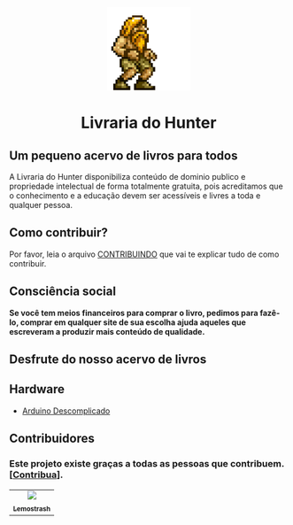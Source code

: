 <p align="center">
  <a href="https://github.com/arthurspk/guiadecybersecurity">
    <img src="./img/prisioner.gif" alt="Guia de Cyber Security" width="150" height="150">
  </a>
  <h1 align="center">Livraria do Hunter</h1>
</p>

##  Um pequeno acervo de livros para todos

A Livraria do Hunter disponibiliza conteúdo de dominio publico e propriedade intelectual de forma totalmente gratuita, pois acreditamos que o conhecimento e a educação devem ser acessíveis e livres a toda e qualquer pessoa.

## Como contribuir?

Por favor, leia o arquivo [CONTRIBUINDO](/CONTRIBUINDO.md) que vai te explicar tudo de como contribuir.

## Consciência social

<strong>Se você tem meios financeiros para comprar o livro, pedimos para fazê-lo, comprar em qualquer site de sua escolha ajuda aqueles que escreveram a produzir mais conteúdo de qualidade.</strong>

## Desfrute do nosso acervo de livros

## Hardware

- [Arduino Descomplicado](https://github.com/The-Hydra-Labs/Livraria-do-hunter/blob/main/Ohara/(Arduino%20Descomplicado)%20Claudio%20Luis%20Vieira%20Oliveira_%20Humberto%20Augusto%20Piovesana%20Zanetti%20-%20Arduino%20Descomplicado_%20Como%20Elaborar%20Projetos%20de%20Eletr%C3%B4nica-%C3%89rica%20(2015).pdf)

## Contribuidores

### Este projeto existe graças a todas as pessoas que contribuem. [[Contribua](/CONTRIBUINDO.md)].

<table>
  <tr>
    <td align="center">
      <a href="https://github.com/lemostrash">
        <img
          src="https://avatars.githubusercontent.com/u/53500223?v=4"
          width="100px;"
          />
        <br />
        <sub>
          <b>Lemostrash</b>
        </sub>
      </a>
    </td>
  </tr>
</table>